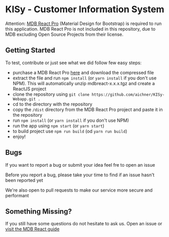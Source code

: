 # KISy - Customer Information System
Attention: [MDB React Pro](https://mdbootstrap.com/products/react-ui-kit/) (Material Design for Bootstrap) is required to run this application. MDB React Pro is not included in this repository, due to MDB excluding Open Source Projects from their license.

## Getting Started
To test, contribute or just see what we did follow few easy steps:
- purchase a MDB React Pro [here](https://mdbootstrap.com/products/react-ui-kit/) and download the compressed file
- extract the file and run `npm install` (or `yarn install` if you don't use NPM). This will automatically unzip mdbreact-x.x.x.tgz and create a ReactJS project
- clone the repository using `git clone https://github.com/aichner/KISy-Webapp.git .`
- cd to the directory with the repository
- copy the `/dist` directory from the MDB React Pro project and paste it in the repository
- run `npm install` (or `yarn install` if you don't use NPM)
- run the app using `npm start` (or `yarn start`)
- to build project use `npm run build` (od `yarn run build`)
- enjoy!

## Bugs
If you want to report a bug or submit your idea feel fre to open an issue

Before you report a bug, please take your time to find if an issue hasn't been reported yet

We're also open to pull requests to make our service more secure and performant

## Something Missing?
If you still have some questions do not hesitate to ask us. Open an issue or [visit the MDB React guide](https://mdbootstrap.com/docs/react/getting-started/quick-start/)
